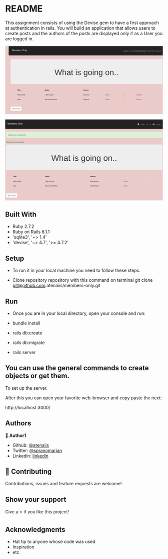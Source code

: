 # README

This assignment consists of using the Devise gem to have a first approach at authentication in rails. You will build an application that allows users to create posts and the authors of the posts are displayed only if as a User you are logged in.

![screenshot](./app/assets/images/singin.png)


![screenshot](./app/assets/images/signout.png)


## Built With

* Ruby 2.7.2
* Ruby on Rails 6.1.1
* 'sqlite3', '~> 1.4'
* 'devise', '~> 4.7', '>= 4.7.2'

## Setup

- To run it in your local machine you need to follow these steps.

 - Clone repository repository with this command on terminal
  git clone git@github.com:atenaiis/members-only.git

## Run
 - Once you are in your local directory, open your console and run:

 - bundle install
 - rails db:create 
 - rails db:migrate

 - rails server

## You can use the general commands to create objects or get them.

To set up the server.

After this you can open your favorite web-browser and copy paste the next:

http://localhost:3000/





## Authors


👤 **Author1**

- Github: [@atenaiis](https://github.com/atenaiis)
- Twitter: [@spranomarian](https://twitter.com/SopranoMarian)
- Linkedin: [linkedin](https://www.linkedin.com/in/mariana-atenai-campos-garcia-a30791143/)

## 🤝 Contributing

Contributions, issues and feature requests are welcome!


## Show your support

Give a ⭐️ if you like this project!

## Acknowledgments

- Hat tip to anyone whose code was used
- Inspiration
- etc